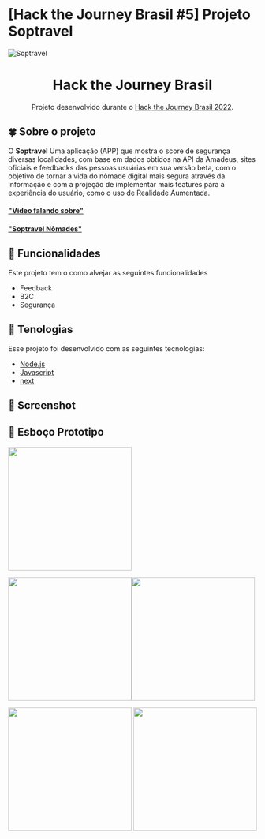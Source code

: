 # [Hack the Journey Brasil #5] Projeto Soptravel 

![Soptravel](https://github.com/Soptravel/Soptravel/blob/develop/Doc/testedigiagro.gif)

<h1 align="center">  Hack the Journey Brasil  </h1>
<p align="center">Projeto desenvolvido durante o  <a href="https://developers.amadeus.com/blog/hack-the-journey-brazil-2022">Hack the Journey Brasil 2022</a>. </p>
  

## :four_leaf_clover: Sobre o projeto

O <strong>Soptravel</strong> Uma aplicação (APP) que mostra o score de segurança diversas localidades, com base em dados obtidos na API da Amadeus, sites oficiais e feedbacks das pessoas usuárias em sua versão beta, com o objetivo de tornar a vida do nômade digital mais segura através da informação e com a projeção de implementar mais features para a experiência do usuário, como o uso de Realidade Aumentada.


#### ["Video falando sobre"](https://www.youtube.com/watch?v=E0KejcvAdxs)
#### ["Soptravel Nômades"](https://www.nomade.cf/states)

## :rose: Funcionalidades
Este projeto tem o como alvejar as seguintes funcionalidades
- Feedback
- B2C
- Segurança

## :sunflower: Tenologias
Esse projeto foi desenvolvido com as seguintes tecnologias:
- [Node.js](https://nodejs.org/en/)
- [Javascript](https://www.javascript.com/)
- [next](https://nextjs.org/docs)


 ## :leaves: Screenshot
 

## :seedling: Esboço Prototipo 
<img src="https://user-images.githubusercontent.com/19413241/202943904-d27df4a3-5411-4229-bae1-b16057d01208.png" width="250" />

<img src="https://user-images.githubusercontent.com/48294395/202945484-4b8d24fa-f7a1-42cc-a0cf-24f8a2efdc35.png" width="250" /><img src="https://user-images.githubusercontent.com/48294395/202945411-9c185c79-b40b-4f63-9d53-105d22a88443.png" width="250" />

<img src="https://user-images.githubusercontent.com/48294395/202945153-a2837940-7681-4ae7-9c6b-a54b51aaa0ad.png" width="250" />
<img src="https://user-images.githubusercontent.com/48294395/202945344-9a893d2c-b66a-4c4c-b42c-1d5d802a72dd.png" width="250" />



